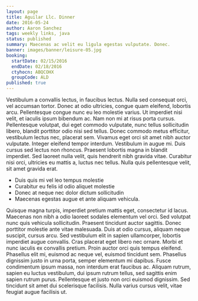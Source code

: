 ```yaml
---
layout: page
title: Aguilar Llc. Dinner
date: 2016-05-24
author: Aaron Sanchez
tags: weekly links, java
status: published
summary: Maecenas ac velit eu ligula egestas vulputate. Donec.
banner: images/banner/leisure-05.jpg
booking:
  startDate: 02/15/2016
  endDate: 02/18/2016
  ctyhocn: ABQCOHX
  groupCode: ALD
published: true
---
```

Vestibulum a convallis lectus, in faucibus lectus. Nulla sed consequat orci, vel accumsan tortor. Donec at odio ultricies, congue quam eleifend, lobortis arcu. Pellentesque congue nunc eu leo molestie varius. Ut imperdiet nisi velit, et iaculis ipsum bibendum ac. Nam non mi at risus porta cursus. Pellentesque volutpat, dui eget commodo vulputate, nunc tellus sollicitudin libero, blandit porttitor odio nisi sed tellus. Donec commodo metus efficitur, vestibulum lectus nec, placerat sem. Vivamus eget orci sit amet nibh auctor vulputate. Integer eleifend tempor interdum. Vestibulum in augue mi. Duis cursus sed lectus non rhoncus. Praesent lobortis magna in blandit imperdiet. Sed laoreet nulla velit, quis hendrerit nibh gravida vitae. Curabitur nisi orci, ultricies eu mattis a, luctus nec tellus. Nulla quis pellentesque velit, sit amet gravida erat.

* Duis quis mi vel leo tempus molestie
* Curabitur eu felis id odio aliquet molestie
* Donec at neque nec dolor dictum sollicitudin
* Maecenas egestas augue et ante aliquam vehicula.

Quisque magna turpis, imperdiet pretium mattis eget, consectetur id lacus. Maecenas non nibh a odio laoreet sodales elementum vel orci. Sed volutpat nunc quis vehicula sollicitudin. Praesent tincidunt auctor sagittis. Donec porttitor molestie ante vitae malesuada. Duis at odio cursus, aliquam neque suscipit, cursus arcu. Sed vestibulum elit in sapien ullamcorper, lobortis imperdiet augue convallis. Cras placerat eget libero nec ornare.
Morbi et nunc iaculis ex convallis pretium. Proin auctor orci quis tempus eleifend. Phasellus elit mi, euismod ac neque vel, euismod tincidunt sem. Phasellus dignissim justo in urna porta, semper elementum mi dapibus. Fusce condimentum ipsum massa, non interdum erat faucibus ac. Aliquam rutrum, sapien eu luctus vestibulum, dui ipsum rutrum tellus, sed sagittis enim sapien rutrum purus. Pellentesque et justo non orci euismod dignissim. Sed tincidunt sit amet dui scelerisque facilisis. Nulla varius cursus velit, vitae feugiat augue facilisis ut.
